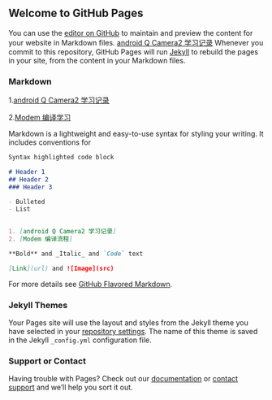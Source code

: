 ## Welcome to GitHub Pages

You can use the [editor on GitHub](https://github.com/QQHan/test/edit/master/README.md) to maintain and preview the content for your website in Markdown files.
[android Q Camera2 学习记录](https://www.baidu.com/)
Whenever you commit to this repository, GitHub Pages will run [Jekyll](https://jekyllrb.com/) to rebuild the pages in your site, from the content in your Markdown files.

### Markdown
1.[android Q Camera2 学习记录](https://www.baidu.com/)

2.[Modem 编译学习](https://github.com/QQHan/test/edit/master/README.md)

Markdown is a lightweight and easy-to-use syntax for styling your writing. It includes conventions for

```markdown
Syntax highlighted code block

# Header 1
## Header 2
### Header 3

- Bulleted
- List
 

1. [android Q Camera2 学习记录]
2. [Modem 编译流程]

**Bold** and _Italic_ and `Code` text

[Link](url) and ![Image](src)
```

For more details see [GitHub Flavored Markdown](https://guides.github.com/features/mastering-markdown/).

### Jekyll Themes

Your Pages site will use the layout and styles from the Jekyll theme you have selected in your [repository settings](https://github.com/QQHan/test/settings). The name of this theme is saved in the Jekyll `_config.yml` configuration file.

### Support or Contact

Having trouble with Pages? Check out our [documentation](https://help.github.com/categories/github-pages-basics/) or [contact support](https://github.com/contact) and we’ll help you sort it out.
